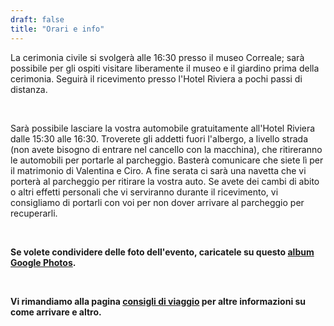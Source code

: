```yaml
---
draft: false
title: "Orari e info"
---
```


La cerimonia civile si svolgerà alle 16:30 presso il museo Correale; sarà possibile per gli ospiti visitare liberamente il museo e il giardino prima della cerimonia. Seguirà il ricevimento presso l'Hotel Riviera a pochi passi di distanza.

<br>

Sarà possibile lasciare la vostra automobile gratuitamente all'Hotel Riviera dalle 15:30 alle 16:30. Troverete gli addetti fuori l'albergo, a livello strada (non avete bisogno di entrare nel cancello con la macchina), che ritireranno le automobili per portarle al parcheggio. Basterà comunicare che siete lì per il matrimonio di Valentina e Ciro. A fine serata ci sarà una navetta che vi porterà al parcheggio per ritirare la vostra auto. Se avete dei cambi di abito o altri effetti personali che vi serviranno durante il ricevimento, vi consigliamo di portarli con voi per non dover arrivare al parcheggio per recuperarli.

<br>

**Se volete condividere delle foto dell'evento, caricatele su questo <a href="https://photos.app.goo.gl/pUwUSBGghiPHixHE9">album Google Photos</a>.**

<br>

**Vi rimandiamo alla pagina <a href="/travel">consigli di viaggio</a> per altre informazioni su come arrivare e altro.**
